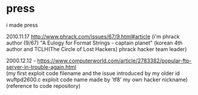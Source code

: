 # press
i made press

2010.11.17 http://www.phrack.com/issues/67/9.html#article
(i'm phrack author (9/67) "A Eulogy for Format Strings - captain planet" (korean 4th author and TCLH(The Circle of Lost Hackers) phrack hacker team leader)
 
2000.12.12 - https://www.computerworld.com/article/2783382/popular-ftp-server-in-trouble-again.html<br>
             (my first exploit code filename and the issue introduced by my older id wuftpd2600.c exploit code name made by 'tf8' my own hacker nickname)
             (reference to code repository)


  
